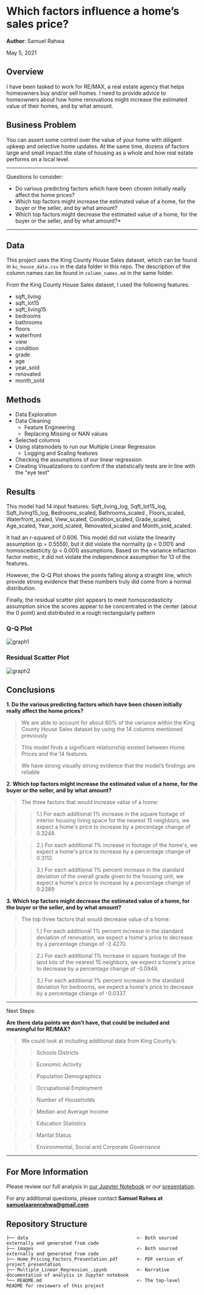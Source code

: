# Which factors influence a home’s sales price?

**Author**: Samuel Rahwa


May 5, 2021

## Overview

I have been tasked to work for RE/MAX, a real estate agency that helps homeowners buy and/or sell homes. I need to provide advice to homeowners about how home renovations might increase the estimated value of their homes, and by what amount.


## Business Problem

You can assert some control over the value of your home with diligent upkeep and selective home updates. At the same time, dozens of factors large and small impact the state of housing as a whole and how real estate performs on a local level.

***
Questions to consider:
* Do various predicting factors which have been chosen initially really affect the home prices?
* Which top factors might increase the estimated value of a home, for the buyer or the seller, and by what amount?
* Which top factors might decrease the estimated value of a home, for the buyer or the seller, and by what amount?*
***

## Data

This project uses the King County House Sales dataset, which can be found in  `kc_house_data.csv` in the data folder in this repo. The description of the column names can be found in `column_names.md` in the same folder.

From the King County House Sales dataset, I used the following features:

* sqft_living
* sqft_lot15
* sqft_living15
* bedrooms
* bathrooms
* floors
* waterfront
* view
* condition
* grade
* age
* year_sold
* renovated
* month_sold

## Methods

* Data Exploration
* Data Cleaning
    - Feature Engineering
    - Replacing Missing or NAN values
* Selected columns 
* Using statsmodels to run our Multiple Linear Regression
    - Logging and Scaling features
* Checking the assumptions of our linear regression
* Creating Visualizations to confirm if the statistically tests are in line with the "eye test"



## Results

This model had 14 input features: Sqft_living_log, Sqft_lot15_log, Sqft_living15_log, Bedrooms_scaled, Bathrooms_scaled , Floors_scaled, Waterfront_scaled, View_scaled, Condition_scaled, Grade_scaled, Age_scaled, Year_sold_scaled, Renovated_scaled and Month_sold_scaled.

It had an r-squared of 0.606. This model did not violate the linearity assumption (p = 0.5559), but it did violate the normality (p < 0.001) and homoscedasticity (p < 0.001) assumptions. Based on the variance inflaction factor metric, it did not violate the independence assumption for 13 of the features.

However, the Q-Q Plot shows the points falling along a straight line, which provide strong evidence that these numbers truly did come from a normal distribution.

Finally, the residual scatter plot appears to meet homoscedasticity assumption since the scores appear to be concentrated in the center (about the 0 point) and distributed in a rough rectangularly pattern

### Q-Q Plot
![graph1](https://github.com/SamuelRahwa/My-First-Linear-Regression/blob/main/images/Q-Q%20Plot.png)


### Residual Scatter Plot
![graph2](https://github.com/SamuelRahwa/My-First-Linear-Regression/blob/main/images/Residual%20Scatter%20Plot.png)


## Conclusions

**1. Do the various predicting factors which have been chosen initially really affect the home prices?**

> We are able to account for about 60% of the variance within the King County House Sales dataset by using the 14 columns mentioned previously

> This model finds a significant relationship existed between Home Prices and the 14 features

> We have strong visually strong evidence that the model’s findings are reliable


**2. Which top factors might increase the estimated value of a home, for the buyer or the seller, and by what amount?**


> The three factors that would increase value of a home:

>> 1.) For each additional 1% increase in the square footage of interior housing living space for the nearest 15 neighbors, we expect a home's price to increase by a percentage change of 0.3248.

>> 2.) For each additional 1% increase in footage of the home's, we expect a home's price to increase by a percentage change of 0.3112. 

>> 3.) For each additional 1% percent increase in the standard deviation of the overall grade given to the  housing unit, we expect a home's price to increase by a percentage change of 0.2389


**3. Which top factors might decrease the estimated value of a home, for the buyer or the seller,
and by what amount?**


>The top three factors that would decrease value of a home:

>> 1.) For each additional 1% percent increase in the standard deviation of renovation, we expect a home's price to decrease by a percentage change of -2.4270.   

>> 2.) For each additional 1% increase in square footage of the land lots of the nearest 15 neighbors,  we expect a home's price to decrease by a percentage change of -0.0949.  


>> 3.) For each additional 1% percent increase in the standard deviation for bedrooms, we expect a home's price to decrease by a percentage change of -0.0337.



***
Next Steps: 

**Are there data points we don’t have, that could be included and meaningful for RE/MAX?**

> We could look at including additional data from King County’s:

>> Schools Districts

>> Economic Activity

>> Population Demographics 

>> Occupational Employment

>> Number of Households

>> Median and Average Income

>> Education Statistics

>> Marital Status

>> Environmental, Social and Corporate Governance

***

## For More Information

Please review our full analysis in [our Jupyter Notebook](https://github.com/SamuelRahwa/King_County_Multiple_Linear_Regression/blob/main/King_County_Housing_Pricing_Multiple_Linear_Regression.ipynb) or our [presentation](https://github.com/SamuelRahwa/King_County_Multiple_Linear_Regression/blob/76a08d7812a84e7e5c238a6535dc6366a9252559/King_County_Housing_Pricing_Factors_Presentation.pdf).

For any additional questions, please contact **Samuel Rahwa at samuelaaronrahwa@gmail.com**

## Repository Structure

```
├── data                                        <- Both sourced externally and generated from code
├── images                                      <- Both sourced externally and generated from code
├── Home_Pricing_Factors_Presentation.pdf       <- PDF version of project presentation
├── Multiple_Linear_Regression_.ipynb           <- Narrative documentation of analysis in Jupyter notebook
└── README.md                                   <- The top-level README for reviewers of this project
```
